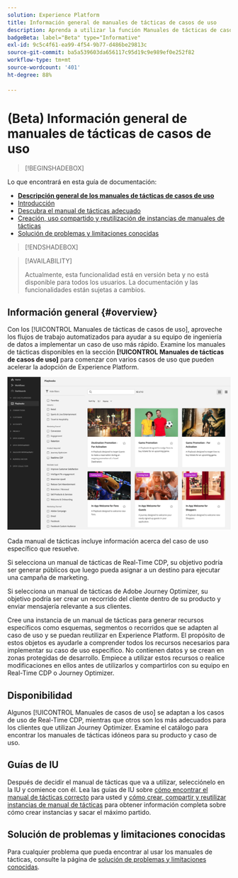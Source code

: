```yaml
---
solution: Experience Platform
title: Información general de manuales de tácticas de casos de uso
description: Aprenda a utilizar la función Manuales de tácticas de casos de uso en Experience Platform para empezar a usar varios casos de uso de marketing
badgeBeta: label="Beta" type="Informative"
exl-id: 9c5c4f61-ea99-4f54-9b77-d486be29813c
source-git-commit: ba5a539603da656117c95d19c9e989ef0e252f82
workflow-type: tm+mt
source-wordcount: '401'
ht-degree: 88%

---
```


# (Beta) Información general de manuales de tácticas de casos de uso

>[!BEGINSHADEBOX]

Lo que encontrará en esta guía de documentación:

* **[Descripción general de los manuales de tácticas de casos de uso](#overview)**
* [Introducción ](/help/use-case-playbooks/playbooks/get-started.md)
* [Descubra el manual de tácticas adecuado](/help/use-case-playbooks/playbooks/discover.md)
* [Creación, uso compartido y reutilización de instancias de manuales de tácticas](/help/use-case-playbooks/playbooks/create-share-reuse.md)
* [Solución de problemas y limitaciones conocidas](troubleshooting.md)

>[!ENDSHADEBOX]

>[!AVAILABILITY]
>
>Actualmente, esta funcionalidad está en versión beta y no está disponible para todos los usuarios. La documentación y las funcionalidades están sujetas a cambios.

## Información general {#overview}

Con los [!UICONTROL Manuales de tácticas de casos de uso], aproveche los flujos de trabajo automatizados para ayudar a su equipo de ingeniería de datos a implementar un caso de uso más rápido. Examine los manuales de tácticas disponibles en la sección **[!UICONTROL Manuales de tácticas de casos de uso]** para comenzar con varios casos de uso que pueden acelerar la adopción de Experience Platform.

![Vista de todos los manuales de tácticas](/help/use-case-playbooks/assets/playbooks/overview/playbooks-landing-page.png)

Cada manual de tácticas incluye información acerca del caso de uso específico que resuelve.

Si selecciona un manual de tácticas de Real-Time CDP, su objetivo podría ser generar públicos que luego pueda asignar a un destino para ejecutar una campaña de marketing.

Si selecciona un manual de tácticas de Adobe Journey Optimizer, su objetivo podría ser crear un recorrido del cliente dentro de su producto y enviar mensajería relevante a sus clientes.

Cree una instancia de un manual de tácticas para generar recursos específicos como esquemas, segmentos o recorridos que se adapten al caso de uso y se puedan reutilizar en Experience Platform. El propósito de estos objetos es ayudarle a comprender todos los recursos necesarios para implementar su caso de uso específico. No contienen datos y se crean en zonas protegidas de desarrollo. Empiece a utilizar estos recursos o realice modificaciones en ellos antes de utilizarlos y compartirlos con su equipo en Real-Time CDP o Journey Optimizer.

## Disponibilidad

Algunos [!UICONTROL Manuales de casos de uso] se adaptan a los casos de uso de Real-Time CDP, mientras que otros son los más adecuados para los clientes que utilizan Journey Optimizer. Examine el catálogo para encontrar los manuales de tácticas idóneos para su producto y caso de uso.

## Guías de IU

Después de decidir el manual de tácticas que va a utilizar, selecciónelo en la IU y comience con él. Lea las guías de IU sobre [cómo encontrar el manual de tácticas correcto](/help/use-case-playbooks/playbooks/discover.md) para usted y [cómo crear, compartir y reutilizar instancias de manual de tácticas](/help/use-case-playbooks/playbooks/create-share-reuse.md) para obtener información completa sobre cómo crear instancias y sacar el máximo partido.

## Solución de problemas y limitaciones conocidas

Para cualquier problema que pueda encontrar al usar los manuales de tácticas, consulte la página de [solución de problemas y limitaciones conocidas](/help/use-case-playbooks/playbooks/troubleshooting.md).
